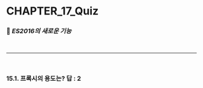 #  CHAPTER_17_Quiz

###  :pencil: ***ES2016의 새로운 기능***

<br>

---

<br>

### 15.1. 프록시의 용도는? 답 : 2

